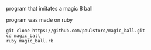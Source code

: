 program that imitates a magic 8 ball

program was made on ruby

```
git clone https://github.com/paulstoro/magic_ball.git
cd magic_ball
ruby magic_ball.rb
